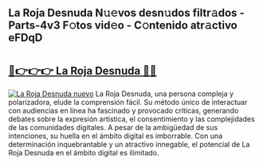 ## La Roja Desnuda N𝚞𝚎vos desn𝚞dos filtr𝚊dos - Parts-4v3 F𝚘tos vid𝚎o - C𝚘ntenido atr𝚊ctivo eFDqD

# <h2><a href="http://mb8rtii.tromn.icu/?c=La+Roja+Desnuda">🔗👉👉👉 La Roja Desnuda 🔗🔗</a></h2>

[![La Roja Desnuda nuevo](https://i.imgur.com/pEAQMta.gif)](http://mb8rtii.tromn.icu/?c=La+Roja+Desnuda)
La Roja Desnuda, una persona compleja y polarizadora, elude la comprensión fácil. Su método único de interactuar con audiencias en línea ha fascinado y provocado críticas, generando debates sobre la expresión artística, el consentimiento y las complejidades de las comunidades digitales. A pesar de la ambigüedad de sus intenciones, su huella en el ámbito digital es imborrable. Con una determinación inquebrantable y un atractivo innegable, el potencial de La Roja Desnuda en el ámbito digital es ilimitado.

